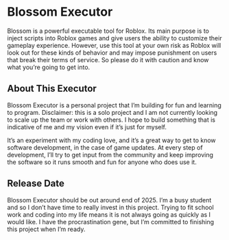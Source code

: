 # Blossom Executor

Blossom is a powerful executable tool for Roblox. Its main purpose is to inject scripts into Roblox games and give users the ability to customize their gameplay experience. However, use this tool at your own risk as Roblox will look out for these kinds of behavior and may impose punishment on users that break their terms of service. So please do it with caution and know what you’re going to get into.

## About This Executor

Blossom Executor is a personal project that I’m building for fun and learning to program. Disclaimer: this is a solo project and I am not currently looking to scale up the team or work with others. I hope to build something that is indicative of me and my vision even if it’s just for myself.

It’s an experiment with my coding love, and it’s a great way to get to know software development, in the case of game updates. At every step of development, I’ll try to get input from the community and keep improving the software so it runs smooth and fun for anyone who does use it.

## Release Date

Blossom Executor should be out around end of 2025. I’m a busy student and so I don’t have time to really invest in this project. Trying to fit school work and coding into my life means it is not always going as quickly as I would like. I have the procrastination gene, but I’m committed to finishing this project when I’m ready.
